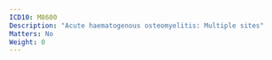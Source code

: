 ```yaml
---
ICD10: M8600
Description: "Acute haematogenous osteomyelitis: Multiple sites"
Matters: No
Weight: 0
---
```


